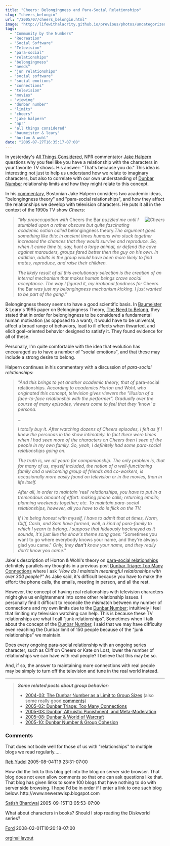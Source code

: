 ```yaml
---
title: "Cheers: Belongingness and Para-Social Relationships"
slug: "cheers_belongin"
url: "/2005/07/cheers_belongin.html"
image: "http://lifewithalacrity.github.io/previous/photos/uncategorized/cheers.jpg"
tags:
  - "Community by the Numbers"
  - "Recreation"
  - "Social Software"
  - "Television"
  - "para-social"
  - "relationships"
  - "belongingness"
  - "needs"
  - "jun relationships"
  - "social software"
  - "social emotions"
  - "connections"
  - "television"
  - "movies"
  - "viewing"
  - "dunbar number"
  - "limits"
  - "cheers"
  - "jake halpern"
  - "npr"
  - "all things considered"
  - "baumeister & leary"
  - "horton & wohl"
date: "2005-07-27T16:35:17-07:00"
---
```

<p>In yesterday's <a href="http://www.npr.org/templates/rundowns/rundown.php?prgId=2">All Things Considered</a>, NPR commentator <a href="http://jakehalpern.com/news.html">Jake Halpern</a> questions why you feel like you have a relationship with the characters in your favorite TV shows. His answer: &quot;That's because you do.&quot; This idea is interesting not just to help us understand how we relate to imaginary characters, but also to correlate with our own understanding of <a href="/2004/03/the_dunbar_numb.html">Dunbar Number</a> relationship limits and how they might relate to this concept.</p>
<p>In his <a href="http://www.npr.org/templates/story/story.php?storyId=4772145">commentary</a>, Bostonian Jake Halpern considers two academic ideas, &quot;belongingness theory&quot; and &quot;para-social relationships&quot;, and how they affect the relationships we develop with television characters. He puts it all in the context of the 1990s TV show <em>Cheers</em>:</p>
<blockquote><p><em><img border="0" src="/previous/photos/uncategorized/cheers.jpg" title="Cheers" alt="Cheers" style="margin: 0px 0px 5px 5px; float: right;" />&quot;My preoccupation with </em>Cheers the Bar<em> puzzled me until I stumbled upon a rather obscure but quite fascinating academic notion called </em>belongingness theory<em>.The argument goes something like this: in ancient times humans who stuck together increased the chances that they would survive and reproduce. So, when it came time to, say, hunt a large animal, or defend the cave against marauders, groups fared better then the guy on his own. In addition, adults in the group would have been more likely to find mates, reproduce, and raise their children. </em></p>
<p><em>The likely result of all this evolutionary selection is the creation of an internal mechanism that makes human beings crave social acceptance. The way I figured it, my irrational fondness for </em>Cheers the Bar<em> was just my belongingness mechanism kicking. I just wanted to be part of the gang.&quot;</em></p></blockquote>
<p>Belongingness theory seems to have a good scientific basis. In <a href="http://www.psy.fsu.edu/faculty/baumeist.dp.html">Baumeister</a> &amp; Leary's 1995 paper on Belongingness Theory, <a href="http://www.ncbi.nlm.nih.gov/entrez/query.fcgi?cmd=Retrieve&amp;db=PubMed&amp;a mp;list_uids=7777651&amp;dopt=Abstract">The Need to Belong</a>, they stated that in order for belongingness to be considered a fundamental human motivation (as opposed to a want), it would have to be universal, affect a broad range of behaviors, lead to ill effects when thwarted, and elicit goal-oriented behavior designed to satisfy it. They found evidence for all of these. </p>
<p>Personally, I'm quite comfortable with the idea that evolution has encouraged us to have a number of &quot;social emotions&quot;, and that these may include a strong desire to belong.</p>
<p>Halpern continues in his commentary with a discussion of <em>para-social relationships</em>:</p>
<blockquote><p><em>&quot;And this brings to yet another academic theory, that of </em>para-social relationships<em>. According to academics Horton and Wohl, who originated this concept, television gives viewers the &quot;illusion of a face-to-face relationship with the performer&quot;. Gradually over the course of many episodes, viewers come to feel that they '</em>know<em>' a persona.</em></p>
<p><em>...</em></p>
<p><em>I totally buy it. After watching dozens of Cheers episodes, I felt as if I knew the personas in the show intimately. In fact there were times when I had seen more of the characters on Cheers then I seen of the people in my own family. So, yeah, I definitely had some para-social relationships going on.</em></p>
<p><em>The truth is, we all yearn for companionship. The only problem is, that for many of us, myself included, the notion of a well-functioning family and a welcoming group of friends and co-workers, is occasionally more easily found on television or in the movies, than in life itself.</em></p>
<p><em>After all, in order to maintain </em>'real'<em> relationships, you have to put in a tremendous amount of effort: making phone calls; returning emails; planning weekends together; etc. To maintain para-social relationships, however, all you have to do is flick on the TV.</em></p>
<p><em>If I'm being honest with myself, I have to admit that at times, Norm, Cliff, Carla, and Sam have formed, well, a kind of para-family to which I yearn to belong. I suppose that hideously hackneyed as it sounds, it's just like the show's theme song goes: </em>&quot;Sometimes you want to go where everybody knows your name, and they're always glad you came.&quot;<em> Only, they <strong>don't</strong> know your name, and they really don't know you came.&quot;</em></p> </blockquote>
<p>Jake's description of Horton &amp; Wohl's theory on <a href="http://www.aber.ac.uk/media/Modules/TF33120/horton_and_wohl_1956.html">para-social relationships</a> definitely parallels my thoughts in a previous post <a href="/2005/02/dunbar_triage_t.html">Dunbar Triage: Too Many Connections</a> where I ask <em>&quot;How do I maintain meaningful relationships with over 300 people?&quot;</em> As Jake said, it's difficult because you have to make the effort: the phone calls, the emails, meeting in person, and all the rest.</p>
<p>However, the concept of having real relationships with television characters might give us enlightenment into some other relationship issues. I personally find it difficult to reconcile the mismatch between my number of connections and my own limits due to the <a href="/2004/03/the_dunbar_numb.html">Dunbar Number</a>; intuitively I feel that limiting my television watching can help. This is because these TV relationships are what I call &quot;junk relationships&quot;. Sometimes when I talk about the concept of the <a href="/2004/03/the_dunbar_numb.html">Dunbar Number</a>, I said that we may have difficulty even reaching the Dunbar limit of 150 people because of the &quot;junk relationships&quot; we maintain.</p>
<p>Does every ongoing para-social relationship with an ongoing series character, such as Cliff on Cheers or Kate on Lost, lower the number of relationships we can have with real people? I believe that this may be so.</p>
<p>And, if so, the answer to maintaining more connections with real people may be simply to turn off the television and tune in the real world instead.</p>
<hr />
<blockquote><p><em><strong>Some related posts about group behavior:</strong></em></p>
<ul>
<li><a href="/2004/03/the_dunbar_numb.html">2004-03: The Dunbar Number as a Limit to Group Sizes</a> (also some really good <a href="/2004/03/the_dunbar_numb.html#comments">comments</a>)</li>
<li><a href="/2005/02/dunbar_triage_t.html">2005-02: Dunbar Triage: Too Many Connections</a></li>
<li><a href="/2005/03/dunbar_altruist.html">2005-03: Dunbar, Altruistic Punishment, and Meta-Moderation</a></li>
<li><a href="/2005/08/dunbar_world_of.html">2005-08: Dunbar &amp; World of Warcraft</a></li>
<li><a href="/2005/10/dunbar_group_co.html">2005-10: Dunbar Number &amp; Group Cohesion</a></li>
</ul></blockquote>
<footer><h3>Comments</h3>
<div class="u-comment h-cite">
<p class="p-content p-name">That does not bode well for those of us with "relationships" to multiple blogs we read regularly.....
</p>
<a class="u-author h-card" href="http://www.BenYehudaPress.com">Reb Yudel</a>
<time class="dt-published" datetime="2005-08-04T19:23:31-07:00">2005-08-04T19:23:31-07:00</time>
</div>
<div class="u-comment h-cite">
<p class="p-content p-name">How did the link to this blog get into the blog on server side browser. That blog does not even allow comments so that one can ask questions like that. That blog has given links to some 100 blogs that have nothing to do with server side browsing.
I hope I'd be in order if I enter a link to one such blog below.
http://www.newerawisp.blogspot.com
</p>
<a class="u-author h-card" href="http://www.livejournal.com/users/fakir005/335.html">Satish Bhardwaj</a>
<time class="dt-published" datetime="2005-09-15T13:05:53-07:00">2005-09-15T13:05:53-07:00</time>
</div>
<div class="u-comment h-cite">
<p class="p-content p-name">What about characters in books?  Should I stop reading the Diskworld series?
</p>
<a class="u-author h-card" href="http://blog.lib.umn.edu/denis036/thisweekinevolution/">Ford</a>
<time class="dt-published" datetime="2008-02-01T10:20:18-07:00">2008-02-01T10:20:18-07:00</time>
</div>
</footer>
<p class="previous"><a href="/previous/2005/07/cheers_belongin.html" rel="syndication" class="u-syndication" >orginal layout</a></p>
